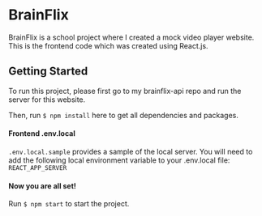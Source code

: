 # BrainFlix

BrainFlix is a school project where I created a mock video player website. This is the frontend code which was created using React.js. 

## Getting Started

To run this project, please first go to my brainflix-api repo and run the server for this website.

Then, run ```$ npm install``` here to get all dependencies and packages. 

#### Frontend .env.local

```.env.local.sample``` provides a sample of the local server. You will need to add the following local environment variable to your .env.local file:
`REACT_APP_SERVER`

#### Now you are all set!

Run ```$ npm start``` to start the project.










